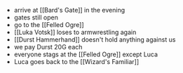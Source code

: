 - arrive at [[Bard's Gate]] in the evening
- gates still open
- go to the [[Felled Ogre]]
- [[Luka Votsk]] loses to armwrestling again
- [[Durst Hammerhand]] doesn't hold anything against us
- we pay Durst 20G each
- everyone stags at the [[Felled Ogre]] except Luca
- Luca goes back to the [[Wizard's Familiar]]
